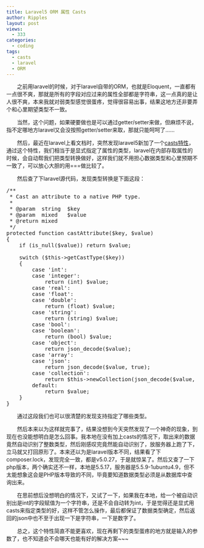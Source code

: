 ```yaml
---
title: Laravel5 ORM 属性 Casts
author: Ripples
layout: post
views:
  - 333
categories:
  - coding
tags:
  - casts
  - laravel
  - ORM
---
```

<p style="text-indent: 2em;">
  之前用laravel的时候，对于laravel自带的ORM，也就是Eloquent，一直都有一点很不爽，那就是所有的字段对应过来的属性全部都是字符串，这一点真的是让人很不爽，本来我就对弱类型感觉很蛋疼，觉得很容易出事，结果这地方还非要弄个和心里期望类型不一致。
</p>

<!--more-->

<p style="text-indent: 2em;">
  当然，这个问题，如果硬要做也是可以通过getter/setter来做，但麻烦不说，指不定哪地方laravel又会没按照<span style="text-indent: 32px;">getter/setter来取，那就只能呵呵了……</span>
</p>

<p style="text-indent: 2em;">
  然后，最近在laravel上看文档时，突然发现laravel5新加了一个<a href="http://laravel.com/docs/5.0/eloquent#attribute-casting" target="_blank">casts特性</a>，通过这个特性，我们相当于是显式指定了属性的类型，laravel在内部存取属性的时候，会自动帮我们把类型转换做好，这样我们就不用担心数据类型和心里预期不一致了，可以放心大胆的用===做比较了。
</p>

<p style="text-indent: 2em;">
  然后查了下laravel源代码，发现类型转换是下面这段：
</p>

<pre class="brush:php;toolbar:false">/**
&nbsp;*&nbsp;Cast&nbsp;an&nbsp;attribute&nbsp;to&nbsp;a&nbsp;native&nbsp;PHP&nbsp;type.
&nbsp;*
&nbsp;*&nbsp;@param&nbsp;&nbsp;string&nbsp;&nbsp;$key
&nbsp;*&nbsp;@param&nbsp;&nbsp;mixed&nbsp;&nbsp;&nbsp;$value
&nbsp;*&nbsp;@return&nbsp;mixed
&nbsp;*/
protected&nbsp;function&nbsp;castAttribute($key,&nbsp;$value)
{
&nbsp;&nbsp;&nbsp;&nbsp;if&nbsp;(is_null($value))&nbsp;return&nbsp;$value;

&nbsp;&nbsp;&nbsp;&nbsp;switch&nbsp;($this-&gt;getCastType($key))
&nbsp;&nbsp;&nbsp;&nbsp;{
&nbsp;&nbsp;&nbsp;&nbsp;&nbsp;&nbsp;&nbsp;&nbsp;case&nbsp;&#39;int&#39;:
&nbsp;&nbsp;&nbsp;&nbsp;&nbsp;&nbsp;&nbsp;&nbsp;case&nbsp;&#39;integer&#39;:
&nbsp;&nbsp;&nbsp;&nbsp;&nbsp;&nbsp;&nbsp;&nbsp;&nbsp;&nbsp;&nbsp;&nbsp;return&nbsp;(int)&nbsp;$value;
&nbsp;&nbsp;&nbsp;&nbsp;&nbsp;&nbsp;&nbsp;&nbsp;case&nbsp;&#39;real&#39;:
&nbsp;&nbsp;&nbsp;&nbsp;&nbsp;&nbsp;&nbsp;&nbsp;case&nbsp;&#39;float&#39;:
&nbsp;&nbsp;&nbsp;&nbsp;&nbsp;&nbsp;&nbsp;&nbsp;case&nbsp;&#39;double&#39;:
&nbsp;&nbsp;&nbsp;&nbsp;&nbsp;&nbsp;&nbsp;&nbsp;&nbsp;&nbsp;&nbsp;&nbsp;return&nbsp;(float)&nbsp;$value;
&nbsp;&nbsp;&nbsp;&nbsp;&nbsp;&nbsp;&nbsp;&nbsp;case&nbsp;&#39;string&#39;:
&nbsp;&nbsp;&nbsp;&nbsp;&nbsp;&nbsp;&nbsp;&nbsp;&nbsp;&nbsp;&nbsp;&nbsp;return&nbsp;(string)&nbsp;$value;
&nbsp;&nbsp;&nbsp;&nbsp;&nbsp;&nbsp;&nbsp;&nbsp;case&nbsp;&#39;bool&#39;:
&nbsp;&nbsp;&nbsp;&nbsp;&nbsp;&nbsp;&nbsp;&nbsp;case&nbsp;&#39;boolean&#39;:
&nbsp;&nbsp;&nbsp;&nbsp;&nbsp;&nbsp;&nbsp;&nbsp;&nbsp;&nbsp;&nbsp;&nbsp;return&nbsp;(bool)&nbsp;$value;
&nbsp;&nbsp;&nbsp;&nbsp;&nbsp;&nbsp;&nbsp;&nbsp;case&nbsp;&#39;object&#39;:
&nbsp;&nbsp;&nbsp;&nbsp;&nbsp;&nbsp;&nbsp;&nbsp;&nbsp;&nbsp;&nbsp;&nbsp;return&nbsp;json_decode($value);
&nbsp;&nbsp;&nbsp;&nbsp;&nbsp;&nbsp;&nbsp;&nbsp;case&nbsp;&#39;array&#39;:
&nbsp;&nbsp;&nbsp;&nbsp;&nbsp;&nbsp;&nbsp;&nbsp;case&nbsp;&#39;json&#39;:
&nbsp;&nbsp;&nbsp;&nbsp;&nbsp;&nbsp;&nbsp;&nbsp;&nbsp;&nbsp;&nbsp;&nbsp;return&nbsp;json_decode($value,&nbsp;true);
&nbsp;&nbsp;&nbsp;&nbsp;&nbsp;&nbsp;&nbsp;&nbsp;case&nbsp;&#39;collection&#39;:
&nbsp;&nbsp;&nbsp;&nbsp;&nbsp;&nbsp;&nbsp;&nbsp;&nbsp;&nbsp;&nbsp;&nbsp;return&nbsp;$this-&gt;newCollection(json_decode($value,&nbsp;true));
&nbsp;&nbsp;&nbsp;&nbsp;&nbsp;&nbsp;&nbsp;&nbsp;default:
&nbsp;&nbsp;&nbsp;&nbsp;&nbsp;&nbsp;&nbsp;&nbsp;&nbsp;&nbsp;&nbsp;&nbsp;return&nbsp;$value;
&nbsp;&nbsp;&nbsp;&nbsp;}
}</pre>

<p style="text-indent: 2em;">
  通过这段我们也可以很清楚的发现支持指定了哪些类型。
</p>

<p style="text-indent: 2em;">
  然后本来以为这样就完事了，结果没想到今天突然发现了一个神奇的现象，到现在也没能想明白是怎么回事。我本地在没有加上casts的情况下，取出来的数据竟然自动识别了整数类型，然后刚感叹完竟然能自动识别了，放服务器上跑了下，立马就又打回原形了。本来还以为是laravel版本不同，结果看了下composer.lock，发现完全一致，都是v5.0.27，于是就惊呆了。然后又查了一下php版本，两个确实还不一样，本地是5.5.17，服务器是5.5.9-1ubuntu4.9，但不太能想象这会是PHP版本导致的不同，毕竟要知道数据类型必须是从数据库中查询出来。
</p>

<p style="text-indent: 2em;">
  在思前想后没想明白的情况下，又试了一下，如果我在本地，给一个被自动识别出是int的字段赋值为一个字符串，还是不会自动转为int，于是觉得还是显式用casts来指定类型的好，这样不管怎么操作，最后都保证了数据类型确定，然后返回的json中也不至于出现一下是字符串，一下是数字了。
</p>

<p style="text-indent: 2em;">
  总之，这个特性简直不能更喜欢，现在再剩下的类型蛋疼的地方就是输入的参数了，也不知道会不会哪天也能有好的解决方案~~~
</p>
